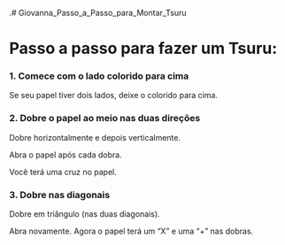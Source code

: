.# Giovanna_Passo_a_Passo_para_Montar_Tsuru


# Passo a passo para fazer um Tsuru:
### 1. Comece com o lado colorido para cima
Se seu papel tiver dois lados, deixe o colorido para cima.

### 2. Dobre o papel ao meio nas duas direções
Dobre horizontalmente e depois verticalmente.

Abra o papel após cada dobra.

Você terá uma cruz no papel.

### 3. Dobre nas diagonais
Dobre em triângulo (nas duas diagonais).

Abra novamente. Agora o papel terá um “X” e uma “+” nas dobras.
